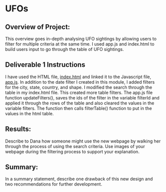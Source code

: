 # UFOs
## Overview of Project: 
This overview goes in-depth analysing UFO sightings by allowing users to filter for multiple criteria at the same time. I used app.js and index.html to build users input to go through the table of UFO sightings. 


## Deliverable 1 Instructions
I have used the HTML file, [index.html](https://github.com/JaredTMurray/UFOs/blob/main/index.html) and linked it to the Javascript file, [app.js](https://github.com/JaredTMurray/UFOs/blob/main/js/app.js). In addition to the date filter I created in this module, I added filters for the city, state, country, and shape. I modified the search through the table in my index.html file. This created more table filters. The app.js file function updateFilters(), saves the ids of the filter in the variable filterId and applied it through the rows of the table and also cleared the values in the variable filters. The function then calls filterTable() function to put in the values in the html table. 


## Results: 
Describe to Dana how someone might use the new webpage by walking her through the process of using the search criteria. Use images of your webpage during the filtering process to support your explanation.

## Summary: 
In a summary statement, describe one drawback of this new design and two recommendations for further development.
